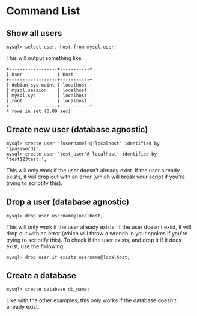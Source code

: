 # Command List

## Show all users

    mysql> select user, host from mysql.user;

This will output something like:

    +------------------+-----------+
    | User             | Host      |
    +------------------+-----------+
    | debian-sys-maint | localhost |
    | mysql.session    | localhost |
    | mysql.sys        | localhost |
    | root             | localhost |
    +------------------+-----------+
    4 rows in set (0.00 sec)

## Create new user (database agnostic)

    mysql> create user '[username]'@'localhost' identified by '[password]';
    mysql> create user 'test_user'@'localhost' identified by 'test123test!';

This will only work if the user doesn't already exist. If the user already exists, it will drop out with an error (which will break your script if you're trying to scriptify this).

## Drop a user (database agnostic)

    mysql> drop user username@localhost;

This will only work if the user already exists. If the user doesn't exist, it will drop out with an error (which will throw a wrench in your spokes if you're trying to scriptify this). To check if the user exists, and drop it if it does exist, use the following:

    mysql> drop user if exists username@localhost;

## Create a database

    mysql> create database db_name;

Like with the other examples, this only works if the database doesn't already exist.
